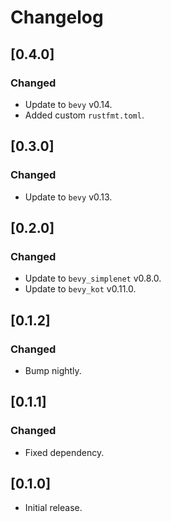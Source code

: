 # Changelog

## [0.4.0]

### Changed

- Update to `bevy` v0.14.
- Added custom `rustfmt.toml`.


## [0.3.0]

### Changed

- Update to `bevy` v0.13.


## [0.2.0]

### Changed

- Update to `bevy_simplenet` v0.8.0.
- Update to `bevy_kot` v0.11.0.


## [0.1.2]

### Changed

- Bump nightly.


## [0.1.1]

### Changed

- Fixed dependency.


## [0.1.0]

- Initial release.
